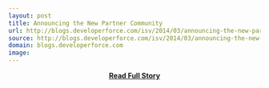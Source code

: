 ```yaml
---
layout: post
title: Announcing the New Partner Community
url: http://blogs.developerforce.com/isv/2014/03/announcing-the-new-partner-community.html
source: http://blogs.developerforce.com/isv/2014/03/announcing-the-new-partner-community.html
domain: blogs.developerforce.com
image: 
---
```


<p></p>
<center><p><a href="http://blogs.developerforce.com/isv/2014/03/announcing-the-new-partner-community.html" style='padding:25px; font-sze:18px; font-weight: bold;'>Read Full Story</a></p></center>
